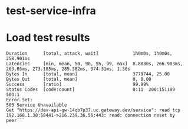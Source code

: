 # test-service-infra

# Load test results

```Requests      [total, rate, throughput]         151201, 42.00, 41.99
Duration      [total, attack, wait]             1h0m0s, 1h0m0s, 258.901ms
Latencies     [min, mean, 50, 90, 95, 99, max]  8.803ms, 266.983ms, 263.03ms, 273.185ms, 285.382ms, 374.31ms, 1.36s
Bytes In      [total, mean]                     3779744, 25.00
Bytes Out     [total, mean]                     0, 0.00
Success       [ratio]                           99.99%
Status Codes  [code:count]                      0:11  200:151189  503:1  
Error Set:
503 Service Unavailable
Get "https://dev-api-gw-14qb7p37.uc.gateway.dev/service": read tcp 192.168.1.38:58441->216.239.36.56:443: read: connection reset by peer```